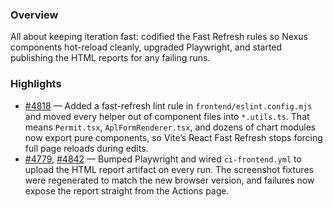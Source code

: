 ### Overview
All about keeping iteration fast: codified the Fast Refresh rules so Nexus components hot-reload cleanly, upgraded Playwright, and started publishing the HTML reports for any failing runs.

### Highlights
- [#4818](https://github.com/axiomhq/app/pull/4818) — Added a fast-refresh lint rule in `frontend/eslint.config.mjs` and moved every helper out of component files into `*.utils.ts`. That means `Permit.tsx`, `AplFormRenderer.tsx`, and dozens of chart modules now export pure components, so Vite’s React Fast Refresh stops forcing full page reloads during edits.
- [#4779](https://github.com/axiomhq/app/pull/4779), [#4842](https://github.com/axiomhq/app/pull/4842) — Bumped Playwright and wired `ci-frontend.yml` to upload the HTML report artifact on every run. The screenshot fixtures were regenerated to match the new browser version, and failures now expose the report straight from the Actions page.
